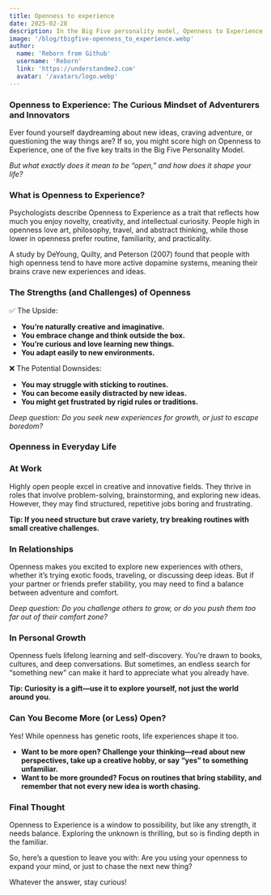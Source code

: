 ```yaml
---
title: Openness to experience
date: 2025-02-28
description: In the Big Five personality model, Openness to Experience refers to the extent to which you are open-minded, imaginative, and willing to engage with new experiences.
image: '/blog/tbigfive-openness_to_experience.webp'
author:
  name: 'Reborn from Github'
  username: 'Reborn'
  link: 'https://understandme2.com'
  avatar: '/avatars/logo.webp'
---
```


### Openness to Experience: The Curious Mindset of Adventurers and Innovators

Ever found yourself daydreaming about new ideas, craving adventure, or questioning the way things are? If so, you might score high on Openness to Experience, one of the five key traits in the Big Five Personality Model.

_But what exactly does it mean to be “open,” and how does it shape your life?_


### What is Openness to Experience?

Psychologists describe Openness to Experience as a trait that reflects how much you enjoy novelty, creativity, and intellectual curiosity. People high in openness love art, philosophy, travel, and abstract thinking, while those lower in openness prefer routine, familiarity, and practicality.

A study by DeYoung, Quilty, and Peterson (2007) found that people with high openness tend to have more active dopamine systems, meaning their brains crave new experiences and ideas.

### The Strengths (and Challenges) of Openness

✅ The Upside:

* **You’re naturally creative and imaginative.**
* **You embrace change and think outside the box.**
* **You’re curious and love learning new things.**
* **You adapt easily to new environments.**

❌ The Potential Downsides:

* **You may struggle with sticking to routines.**
* **You can become easily distracted by new ideas.**
* **You might get frustrated by rigid rules or traditions.**

_Deep question: Do you seek new experiences for growth, or just to escape boredom?_


### Openness in Everyday Life

### At Work

Highly open people excel in creative and innovative fields. They thrive in roles that involve problem-solving, brainstorming, and exploring new ideas. However, they may find structured, repetitive jobs boring and frustrating.

**Tip: If you need structure but crave variety, try breaking routines with small creative challenges.**


### In Relationships

Openness makes you excited to explore new experiences with others, whether it’s trying exotic foods, traveling, or discussing deep ideas. But if your partner or friends prefer stability, you may need to find a balance between adventure and comfort.

_Deep question: Do you challenge others to grow, or do you push them too far out of their comfort zone?_


### In Personal Growth

Openness fuels lifelong learning and self-discovery. You’re drawn to books, cultures, and deep conversations. But sometimes, an endless search for “something new” can make it hard to appreciate what you already have.

**Tip: Curiosity is a gift—use it to explore yourself, not just the world around you.**


### Can You Become More (or Less) Open?

Yes! While openness has genetic roots, life experiences shape it too.

* **Want to be more open? Challenge your thinking—read about new perspectives, take up a creative hobby, or say “yes” to something unfamiliar.**
* **Want to be more grounded? Focus on routines that bring stability, and remember that not every new idea is worth chasing.**


### Final Thought

Openness to Experience is a window to possibility, but like any strength, it needs balance. Exploring the unknown is thrilling, but so is finding depth in the familiar.

So, here’s a question to leave you with: Are you using your openness to expand your mind, or just to chase the next new thing?

Whatever the answer, stay curious! 
